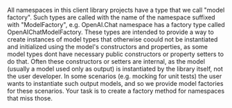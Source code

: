 All namespaces in this client library projects have a type that we call "model factory". 
Such types are called with the name of the namespace suffixed with "ModelFactory", e.g. OpenAI.Chat namespace has a factory type called OpenAIChatModelFactory.
These types are intended to provide a way to create instances of model types that otherwise coould not be instantiated and initialized using the model's constructors and properties, 
as some model types dont have necessary public constructors or property setters to do that. 
Often these constructors or setters are internal, as the model (usually a model used only as output) is instantiated by the library itself, not the user developer. 
In some scenarios (e.g. mocking for unit tests) the user wants to instantiate such output models, and so we provide model factories for these scenarios. 
Your task is to create a factory method for namespaces that miss those. 
